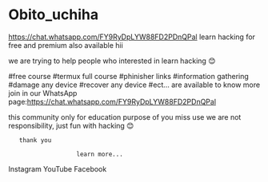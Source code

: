 # Obito_uchiha
https://chat.whatsapp.com/FY9RyDpLYW88FD2PDnQPal
learn hacking for free and premium also available
hii 

we are trying to help people who interested in learn hacking 😊

#free course
#termux full course
#phinisher links
#information gathering 
#damage any device
#recover any device 
#ect...
are available to know more join in our WhatsApp page:https://chat.whatsapp.com/FY9RyDpLYW88FD2PDnQPal

this community only for education purpose of you miss use we are not responsibility, just fun with hacking 😊

       thank you 

                       learn more...

Instagram 
YouTube 
Facebook 